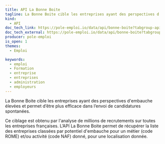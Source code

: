 ```yaml
---
title: API La Bonne Boite
tagline: La Bonne Boite cible les entreprises ayant des perspectives d'embauche élevées et permet d’être plus efficace dans l’envoi de candidatures spontanées.
kind:
  - API
doc_tech_link: https://pole-emploi.io/data/api/bonne-boite?tabgroup-api=documentation&doc-section=api-doc-section-caracteristiques
doc_tech_external: https://pole-emploi.io/data/api/bonne-boite?tabgroup-api=presentation&doc-section=api-doc-section-caracteristiques
producer: pole-emploi
is_open: 1
themes:
  - Emploi

keywords:
  - emploi
  - Formation
  - entreprise
  - entreprises
  - administration
  - employeurs
---
```


La Bonne Boite cible les entreprises ayant des perspectives d'embauche élevées et permet d’être plus efficace dans l’envoi de candidatures spontanées.

Ce ciblage est obtenu par l'analyse de millions de recrutements sur toutes les entreprises françaises. L’API La Bonne Boite permet de récupérer la liste des entreprises classées par potentiel d'embauche pour un métier (code ROME) et/ou activité (code NAF) donné, pour une localisation donnée.
